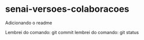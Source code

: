 # senai-versoes-colaboracoes

Adicionando o readme

Lembrei do comando: git commit
lembrei do comando: git status

